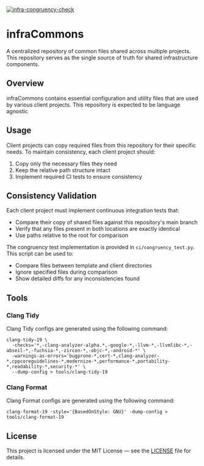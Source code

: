 [![infra-congruency-check](https://github.com/ajakhotia/infraCommons/actions/workflows/infra-congruency-check.yaml/badge.svg)](https://github.com/ajakhotia/infraCommons/actions/workflows/infra-congruency-check.yaml)

# infraCommons

A centralized repository of common files shared across multiple projects. This repository serves as the single 
source of truth for shared infrastructure components.

## Overview

infraCommons contains essential configuration and utility files that are used by various client projects.
This repository is expected to be language agnostic

## Usage

Client projects can copy required files from this repository for their specific needs. To maintain consistency,
each client project should:

1. Copy only the necessary files they need
2. Keep the relative path structure intact
3. Implement required CI tests to ensure consistency

## Consistency Validation

Each client project must implement continuous integration tests that:
- Compare their copy of shared files against this repository's main branch
- Verify that any files present in both locations are exactly identical
- Use paths relative to the root for comparison

The congruency test implementation is provided in `ci/congruency_test.py`. This script can be used to:
- Compare files between template and client directories
- Ignore specified files during comparison
- Show detailed diffs for any inconsistencies found

## Tools
### Clang Tidy
Clang Tidy configs are generated using the following command:
```shell
clang-tidy-19 \
  -checks='*,-clang-analyzer-alpha.*,-google-*,-llvm-*,-llvmlibc-*,-abseil-*,-fuchsia-*,-zircon-*,-objc-*,-android-*' \
  -warnings-as-errors='bugprone-*,cert-*,clang-analyzer-*,cppcoreguidelines-*,modernize-*,performance-*,portability-*,readability-*,security-*' \
  --dump-config > tools/clang-tidy-19
```

### Clang Format
Clang Format configs are generated using the following command:
```shell
clang-format-19 -style='{BasedOnStyle: GNU}' -dump-config > tools/clang-format-19
```

## License

This project is licensed under the MIT License — see the [LICENSE](LICENSE) file for details.
